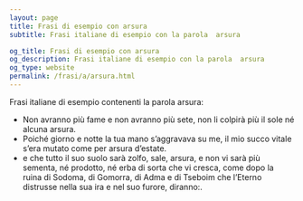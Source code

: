 ```yaml
---
layout: page
title: Frasi di esempio con arsura 
subtitle: Frasi italiane di esempio con la parola  arsura

og_title: Frasi di esempio con arsura 
og_description: Frasi italiane di esempio con la parola  arsura
og_type: website
permalink: /frasi/a/arsura.html
---
```


Frasi italiane di esempio contenenti la parola arsura:


- Non avranno più fame e non avranno più sete, non li colpirà più il sole né alcuna arsura.
- Poiché giorno e notte la tua mano s’aggravava su me, il mio succo vitale s’era mutato come per arsura d’estate.
- e che tutto il suo suolo sarà zolfo, sale, arsura, e non vi sarà più sementa, né prodotto, né erba di sorta che vi cresca, come dopo la ruina di Sodoma, di Gomorra, di Adma e di Tseboim che l’Eterno distrusse nella sua ira e nel suo furore, diranno:.
